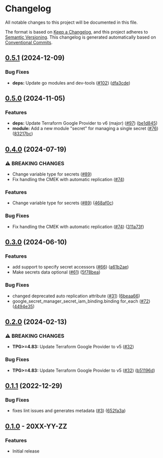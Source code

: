 # Changelog

All notable changes to this project will be documented in this file.

The format is based on
[Keep a Changelog](https://keepachangelog.com/en/1.0.0/),
and this project adheres to
[Semantic Versioning](https://semver.org/spec/v2.0.0.html).
This changelog is generated automatically based on [Conventional Commits](https://www.conventionalcommits.org/en/v1.0.0/).

## [0.5.1](https://github.com/GoogleCloudPlatform/terraform-google-secret-manager/compare/v0.5.0...v0.5.1) (2024-12-09)


### Bug Fixes

* **deps:** Update go modules and dev-tools ([#102](https://github.com/GoogleCloudPlatform/terraform-google-secret-manager/issues/102)) ([dfa3cde](https://github.com/GoogleCloudPlatform/terraform-google-secret-manager/commit/dfa3cde0f08bab77308151f5f49a17e50ce0730c))

## [0.5.0](https://github.com/GoogleCloudPlatform/terraform-google-secret-manager/compare/v0.4.0...v0.5.0) (2024-11-05)


### Features

* **deps:** Update Terraform Google Provider to v6 (major) ([#97](https://github.com/GoogleCloudPlatform/terraform-google-secret-manager/issues/97)) ([be1d845](https://github.com/GoogleCloudPlatform/terraform-google-secret-manager/commit/be1d84531e8581c37974a58ca6ffef63634f3096))
* **module:** Add a new module "secret" for managing a single secret ([#76](https://github.com/GoogleCloudPlatform/terraform-google-secret-manager/issues/76)) ([83217bc](https://github.com/GoogleCloudPlatform/terraform-google-secret-manager/commit/83217bcb14abe4ed3bec8f029a8062648a883910))

## [0.4.0](https://github.com/GoogleCloudPlatform/terraform-google-secret-manager/compare/v0.3.0...v0.4.0) (2024-07-19)


### ⚠ BREAKING CHANGES

* Change variable type for secrets ([#89](https://github.com/GoogleCloudPlatform/terraform-google-secret-manager/issues/89))
* Fix handling the CMEK with automatic replication ([#74](https://github.com/GoogleCloudPlatform/terraform-google-secret-manager/issues/74))

### Features

* Change variable type for secrets ([#89](https://github.com/GoogleCloudPlatform/terraform-google-secret-manager/issues/89)) ([468af0c](https://github.com/GoogleCloudPlatform/terraform-google-secret-manager/commit/468af0c034b586aec31a557326d8b61d1cbb7708))


### Bug Fixes

* Fix handling the CMEK with automatic replication ([#74](https://github.com/GoogleCloudPlatform/terraform-google-secret-manager/issues/74)) ([311a73f](https://github.com/GoogleCloudPlatform/terraform-google-secret-manager/commit/311a73f34b8a7e855366024289031a9cef80bf04))

## [0.3.0](https://github.com/GoogleCloudPlatform/terraform-google-secret-manager/compare/v0.2.0...v0.3.0) (2024-06-10)


### Features

* add support to specify secret accessors ([#66](https://github.com/GoogleCloudPlatform/terraform-google-secret-manager/issues/66)) ([a61b2ae](https://github.com/GoogleCloudPlatform/terraform-google-secret-manager/commit/a61b2aea5b7962a7a7ad9d7fe8d8c167ef620430))
* Make secrets data optional ([#61](https://github.com/GoogleCloudPlatform/terraform-google-secret-manager/issues/61)) ([5f78bea](https://github.com/GoogleCloudPlatform/terraform-google-secret-manager/commit/5f78bea92bbd13734e3488c18e6edc973ff46bd3))


### Bug Fixes

* changed deprecated auto replication attribute ([#31](https://github.com/GoogleCloudPlatform/terraform-google-secret-manager/issues/31)) ([6beaa66](https://github.com/GoogleCloudPlatform/terraform-google-secret-manager/commit/6beaa663d4c4ed254fb9433664261846891f2dd5))
* google_secret_manager_secret_iam_binding.binding for_each ([#72](https://github.com/GoogleCloudPlatform/terraform-google-secret-manager/issues/72)) ([4494e35](https://github.com/GoogleCloudPlatform/terraform-google-secret-manager/commit/4494e354495771294bb660f01360211ce4b3e73f))

## [0.2.0](https://github.com/GoogleCloudPlatform/terraform-google-secret-manager/compare/v0.1.1...v0.2.0) (2024-02-13)


### ⚠ BREAKING CHANGES

* **TPG>=4.83:** Update Terraform Google Provider to v5 ([#32](https://github.com/GoogleCloudPlatform/terraform-google-secret-manager/issues/32))

### Bug Fixes

* **TPG>=4.83:** Update Terraform Google Provider to v5 ([#32](https://github.com/GoogleCloudPlatform/terraform-google-secret-manager/issues/32)) ([b51196d](https://github.com/GoogleCloudPlatform/terraform-google-secret-manager/commit/b51196d6b1d7647ebf120a5084e6ad21c4c78f48))

## [0.1.1](https://github.com/GoogleCloudPlatform/terraform-google-secret-manager/compare/v0.1.0...v0.1.1) (2022-12-29)


### Bug Fixes

* fixes lint issues and generates metadata ([#3](https://github.com/GoogleCloudPlatform/terraform-google-secret-manager/issues/3)) ([652fa3a](https://github.com/GoogleCloudPlatform/terraform-google-secret-manager/commit/652fa3a17099c5cb808e8b55c45c08fd42e29cda))

## [0.1.0](https://github.com/terraform-google-modules/terraform-google-secret-manager/releases/tag/v0.1.0) - 20XX-YY-ZZ

### Features

- Initial release

[0.1.0]: https://github.com/terraform-google-modules/terraform-google-secret-manager/releases/tag/v0.1.0
